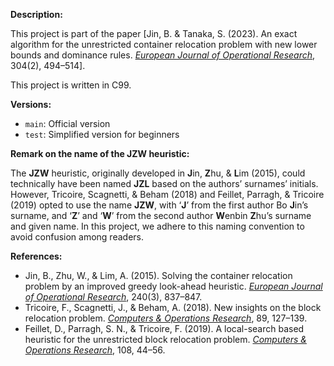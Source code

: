 **Description:**

This project is part of the paper [Jin, B. & Tanaka, S. (2023). An exact algorithm for the unrestricted container relocation problem with new lower bounds and dominance rules. [*European Journal of Operational Research*](https://doi.org/10.1016/j.ejor.2022.04.006), 304(2), 494–514].

This project is written in C99.

**Versions:**

- `main`: Official version
- `test`: Simplified version for beginners

**Remark on the name of the JZW heuristic:**

The **JZW** heuristic, originally developed in **J**in, **Z**hu, & **L**im (2015), could technically have been named **JZL** based on the authors’ surnames’ initials. However, Tricoire, Scagnetti, & Beham (2018) and Feillet, Parragh, & Tricoire (2019) opted to use the name **JZW**, with ‘**J**’ from the first author Bo **J**in’s surname, and ‘**Z**’ and ‘**W**’ from the second author **W**enbin **Z**hu’s surname and given name. In this project, we adhere to this naming convention to avoid confusion among readers.

**References:**

- Jin, B., Zhu, W., & Lim, A. (2015). Solving the container relocation problem by an improved greedy look-ahead heuristic. [*European Journal of Operational Research*](https://doi.org/10.1016/j.ejor.2014.07.038), 240(3), 837–847.
- Tricoire, F., Scagnetti, J., & Beham, A. (2018). New insights on the block relocation problem. [*Computers & Operations Research*](https://doi.org/10.1016/j.cor.2017.08.010), 89, 127–139.
- Feillet, D., Parragh, S. N., & Tricoire, F. (2019). A local-search based heuristic for the unrestricted block relocation problem. [*Computers & Operations Research*](https://doi.org/10.1016/j.cor.2019.04.006), 108,
44–56.
